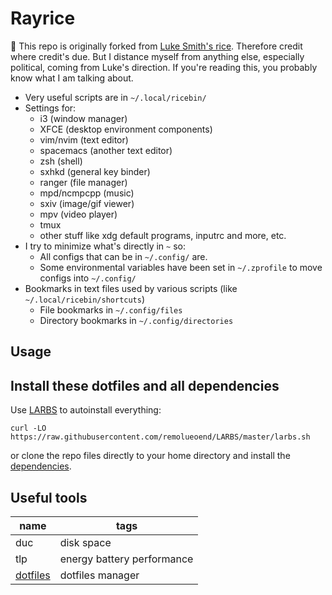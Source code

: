 # Rayrice

🔼 This repo is originally forked from [Luke Smith's rice](https://github.com/LukeSmithxyz/voidrice). Therefore credit where credit's due. But I distance myself from anything else, especially political, coming from Luke's direction. If you're reading this, you probably know what I am talking about.

- Very useful scripts are in `~/.local/ricebin/`
- Settings for:
	- i3 (window manager)
	- XFCE (desktop environment components)
	- vim/nvim (text editor)
	- spacemacs (another text editor)
	- zsh (shell)
	- sxhkd (general key binder)
	- ranger (file manager)
	- mpd/ncmpcpp (music)
	- sxiv (image/gif viewer)
	- mpv (video player)
	- tmux
	- other stuff like xdg default programs, inputrc and more, etc.
- I try to minimize what's directly in `~` so:
	- All configs that can be in `~/.config/` are.
	- Some environmental variables have been set in `~/.zprofile` to move configs into `~/.config/`
- Bookmarks in text files used by various scripts (like `~/.local/ricebin/shortcuts`)
	- File bookmarks in `~/.config/files`
	- Directory bookmarks in `~/.config/directories`

## Usage

## Install these dotfiles and all dependencies

Use [LARBS](https://github.com/remolueoend/LARBS) to autoinstall everything:

```
curl -LO https://raw.githubusercontent.com/remolueoend/LARBS/master/larbs.sh
```

or clone the repo files directly to your home directory and install the
[dependencies](https://raw.githubusercontent.com/remolueoend/LARBS/master/progs.csv).

## Useful tools

| name | tags                       |
|------|----------------------------|
| duc  | disk space                 |
| tlp  | energy battery performance |
| [dotfiles](https://github.com/rhysd/dotfiles) | dotfiles manager |

